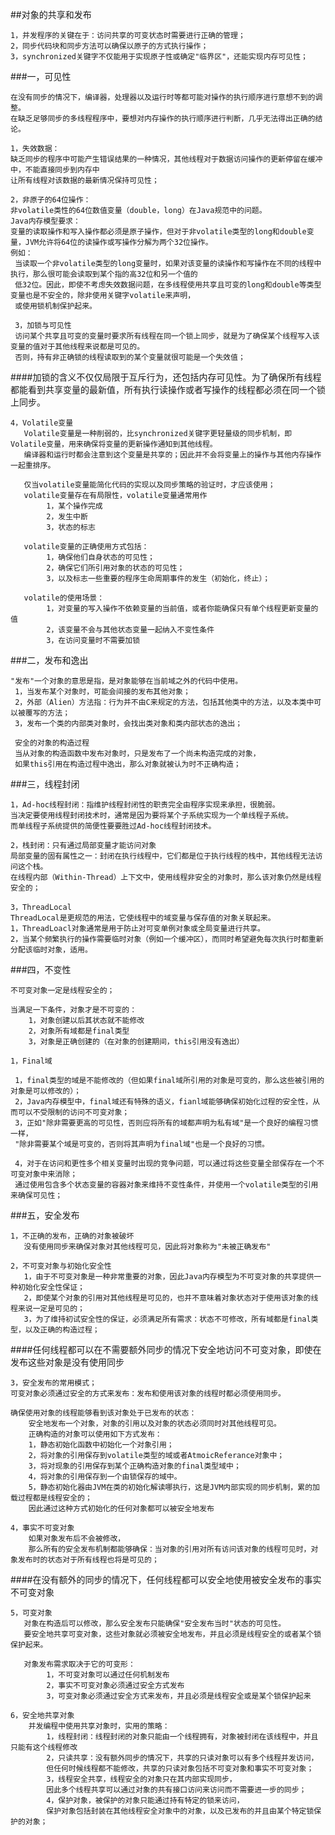 ##对象的共享和发布

    1，并发程序的关键在于：访问共享的可变状态时需要进行正确的管理；
    2，同步代码块和同步方法可以确保以原子的方式执行操作；
    3，synchronized关键字不仅能用于实现原子性或确定"临界区"，还能实现内存可见性；
    
###一，可见性

    在没有同步的情况下，编译器，处理器以及运行时等都可能对操作的执行顺序进行意想不到的调整。
    在缺乏足够同步的多线程程序中，要想对内存操作的执行顺序进行判断，几乎无法得出正确的结论。
    
    1，失效数据：
    缺乏同步的程序中可能产生错误结果的一种情况，其他线程对于数据访问操作的更新停留在缓冲中，不能直接同步到内存中
    让所有线程对该数据的最新情况保持可见性；
    
    2，非原子的64位操作：
    非volatile类性的64位数值变量（double，long）在Java规范中的问题。
    Java内存模型要求：
    变量的读取操作和写入操作都必须是原子操作，但对于非volatile类型的long和double变量，JVM允许将64位的读操作或写操作分解为两个32位操作。
    例如：
     当读取一个非volatile类型的long变量时，如果对该变量的读操作和写操作在不同的线程中执行，那么很可能会读取到某个指的高32位和另一个值的
     低32位。因此，即使不考虑失效数据问题，在多线程使用共享且可变的long和double等类型变量也是不安全的，除非使用关键字volatile来声明，
     或使用锁机制保护起来。
     
     3，加锁与可见性
     访问某个共享且可变的变量时要求所有线程在同一个锁上同步，就是为了确保某个线程写入该变量的值对于其他线程来说都是可见的。
     否则，持有非正确锁的线程读取到的某个变量就很可能是一个失效值；
     
####加锁的含义不仅仅局限于互斥行为，还包括内存可见性。为了确保所有线程都能看到共享变量的最新值，所有执行读操作或者写操作的线程都必须在同一个锁上同步。

    4，Volatile变量
       Volatile变量是一种削弱的，比synchronized关键字更轻量级的同步机制，即Volatile变量，用来确保将变量的更新操作通知到其他线程。
       编译器和运行时都会注意到这个变量是共享的；因此并不会将变量上的操作与其他内存操作一起重排序。     
     
       仅当volatile变量能简化代码的实现以及同步策略的验证时，才应该使用；
       volatile变量存在有局限性，volatile变量通常用作
            1，某个操作完成
            2，发生中断
            3，状态的标志
            
       volatile变量的正确使用方式包括：
            1，确保他们自身状态的可见性；
            2，确保它们所引用对象的状态的可见性；
            3，以及标志一些重要的程序生命周期事件的发生（初始化，终止）；
            
       volatile的使用场景：
            1，对变量的写入操作不依赖变量的当前值，或者你能确保只有单个线程更新变量的值
            2，该变量不会与其他状态变量一起纳入不变性条件
            3，在访问变量时不需要加锁
   
###二，发布和逸出
    
    "发布"一个对象的意思是指，是对象能够在当前域之外的代码中使用。
     1，当发布某个对象时，可能会间接的发布其他对象；
     2，外部（Alien）方法指：行为并不由C来规定的方法，包括其他类中的方法，以及本类中可以被覆写的方法；
     3，发布一个类的内部类对象时，会找出类对象和类内部状态的逸出；
     
     安全的对象的构造过程
     当从对象的构造函数中发布对象时，只是发布了一个尚未构造完成的对象，
     如果this引用在构造过程中逸出，那么对象就被认为时不正确构造；
     
     
###三，线程封闭
    
    1，Ad-hoc线程封闭：指维护线程封闭性的职责完全由程序实现来承担，很脆弱。
    当决定要使用线程封闭技术时，通常是因为要将某个子系统实现为一个单线程子系统。
    而单线程子系统提供的简便性要要胜过Ad-hoc线程封闭技术。
        
    2，栈封闭：只有通过局部变量才能访问对象
    局部变量的固有属性之一：封闭在执行线程中，它们都是位于执行线程的栈中，其他线程无法访问这个栈。
    在线程内部（Within-Thread）上下文中，使用线程非安全的对象时，那么该对象仍然是线程安全的；
    
    3，ThreadLocal
    ThreadLocal是更规范的用法，它使线程中的域变量与保存值的对象关联起来。
    1，ThreadLoacl对象通常是用于防止对可变单例对象或全局变量进行共享。
    2，当某个频繁执行的操作需要临时对象（例如一个缓冲区），而同时希望避免每次执行时都重新分配该临时对象，适用。
    
    
###四，不变性
    
    不可变对象一定是线程安全的；
    
    当满足一下条件，对象才是不可变的：
        1，对象创建以后其状态就不能修改
        2，对象所有域都是final类型
        3，对象是正确创建的（在对象的创建期间，this引用没有逸出）
    
    1，Final域
    
     1，final类型的域是不能修改的（但如果final域所引用的对象是可变的，那么这些被引用的对象是可以修改的）；
     2，Java内存模型中，final域还有特殊的语义，fianl域能够确保初始化过程的安全性，从而可以不受限制的访问不可变对象；
     3，正如"除非需要更高的可见性，否则应将所有的域都声明为私有域"是一个良好的编程习惯一样，
     "除非需要某个域是可变的，否则将其声明为final域"也是一个良好的习惯。
     
     4，对于在访问和更性多个相关变量时出现的竞争问题，可以通过将这些变量全部保存在一个不可变对象中来消除；
     通过使用包含多个状态变量的容器对象来维持不变性条件，并使用一个volatile类型的引用来确保可见性；
     
###五，安全发布

    1，不正确的发布，正确的对象被破坏
       没有使用同步来确保对象对其他线程可见，因此将对象称为"未被正确发布"
                    
    2，不可变对象与初始化安全性
       1，由于不可变对象是一种非常重要的对象，因此Java内存模型为不可变对象的共享提供一种初始化安全性保证；
       2，即使某个对象的引用对其他线程是可见的，也并不意味着对象状态对于使用该对象的线程来说一定是可见的；
       3，为了维持初试安全性的保证，必须满足所有需求：状态不可修改，所有域都是final类型，以及正确的构造过程；
       
####任何线程都可以在不需要额外同步的情况下安全地访问不可变对象，即使在发布这些对象是没有使用同步

    
    3，安全发布的常用模式；        
    可变对象必须通过安全的方式来发布：发布和使用该对象的线程时都必须使用同步。
    
    确保使用对象的线程能够看到该对象处于已发布的状态：
        安全地发布一个对象，对象的引用以及对象的状态必须同时对其他线程可见。
        正确构造的对象可以使用如下方式发布：
        1，静态初始化函数中初始化一个对象引用；
        2，将对象的引用保存到volatile类型的域或者AtmoicReferance对象中；
        3，将对现象的引用保存到某个正确构造对象的final类型域中；
        4，将对象的引用保存到一个由锁保存的域中。
        5，静态初始化器由JVM在类的初始化解读哪执行，这是JVM内部实现的同步机制，累的加载过程都是线程安全的；
        因此通过这种方式初始化的任何对象都可以被安全地发布
        
    4，事实不可变对象
        如果对象发布后不会被修改，
        那么所有的安全发布机制都能够确保：当对象的引用对所有访问该对象的线程可见时，对象发布时的状态对于所有线程也将是可见的；    
        
####在没有额外的同步的情况下，任何线程都可以安全地使用被安全发布的事实不可变对象


    5，可变对象
       对象在构造后可以修改，那么安全发布只能确保"安全发布当时"状态的可见性。
       要安全地共享可变对象，这些对象就必须被安全地发布，并且必须是线程安全的或者某个锁保护起来。
       
       对象发布需求取决于它的可变形：
            1，不可变对象可以通过任何机制发布
            2，事实不可变对象必须通过安全方式发布
            3，可变对象必须通过安全方式来发布，并且必须是线程安全或是某个锁保护起来
       
    6，安全地共享对象
        并发编程中使用共享对象时，实用的策略：
            1，线程封闭：线程封闭的对象只能由一个线程拥有，对象被封闭在该线程中，并且只能有这个线程修改
            2，只读共享：没有额外同步的情况下，共享的只读对象可以有多个线程并发访问，
            但任何时候线程都不能修改，共享的只读对象包括不可变对象和事实不可变对象；
            3，线程安全共享，线程安全的对象只在其内部实现同步，
            因此多个线程共享可以通过对象的共有接口访问来访问而不需要进一步的同步；
            4，保护对象，被保护的对象只能通过持有特定的锁来访问，
            保护对象包括封装在其他线程安全对象中的对象，以及已发布的并且由某个特定锁保护的对象；   
    
    
    
         
     
     
     
     
     
     
     
             
     
            
